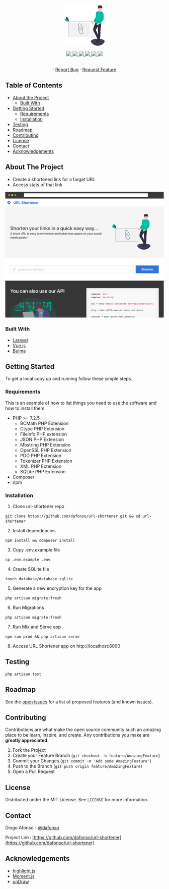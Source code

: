 <!-- PROJECT LOGO -->
<br />
<p align="center">
  <a href="https://github.com/dafonso/url-shortener">
    <img src="public/img/undraw_link_shortener_mvf6.svg" alt="Logo" width="128" height="128">
  </a>
</p>
<p align="center">
  <a href="https://github.com/dafonso/url-shortener/actions?query=workflow%3ALaravel">
      <img src="https://img.shields.io/github/workflow/status/dafonso/url-shortener/Laravel">
  </a>
  <a href="https://github.com/dafonso/url-shortener/graphs/contributors">
      <img src="https://img.shields.io/github/contributors/dafonso/url-shortener.svg">
  </a>
  <a href="https://github.com/dafonso/url-shortener/network/members">
      <img src="https://img.shields.io/github/forks/dafonso/url-shortener.svg">
  </a>
  <a href="https://github.com/dafonso/url-shortener/stargazers">
      <img src="https://img.shields.io/github/stars/dafonso/url-shortener.svg">
  </a>
  <a href="https://github.com/dafonso/url-shortener/issues">
      <img src="https://img.shields.io/github/issues/dafonso/url-shortener.svg">
  </a>
  <a href="https://github.com/dafonso/url-shortener/blob/master/LICENSE.txt">
      <img src="https://img.shields.io/github/license/dafonso/url-shortener.svg">
  </a>
</p>
<p align="center"
  A simple URL shortener app done as a code challenge. 
  <br />
  <br />
  · <a href="//github.com/dafonso/url-shortener/issues">Report Bug</a>
  · <a href="//github.com/dafonso/url-shortener/issues">Request Feature</a> 
</p>



<!-- TABLE OF CONTENTS -->
## Table of Contents

* [About the Project](#about-the-project)
  * [Built With](#built-with)
* [Getting Started](#getting-started)
  * [Requirements](#requirements)
  * [Installation](#installation)
* [Testing](#testing)
* [Roadmap](#roadmap)
* [Contributing](#contributing)
* [License](#license)
* [Contact](#contact)
* [Acknowledgements](#acknowledgements)



<!-- ABOUT THE PROJECT -->
## About The Project
* Create a shortened link for a target URL
* Access stats of that link

<p align="center">
    <img alt="URL Shortener screenshot" src="public/img/screenshot01.png" alt="Logo" width="512">
</p>


### Built With

* [Laravel](https://laravel.com/)
* [Vue.js](https://vuejs.org/)
* [Bulma](https://bulma.io/)



<!-- GETTING STARTED -->
## Getting Started

To get a local copy up and running follow these simple steps.

### Requirements

This is an example of how to list things you need to use the software and how to install them.
* PHP >= 7.2.5
   * BCMath PHP Extension
   * Ctype PHP Extension
   * Fileinfo PHP extension
   * JSON PHP Extension
   * Mbstring PHP Extension
   * OpenSSL PHP Extension
   * PDO PHP Extension
   * Tokenizer PHP Extension
   * XML PHP Extension
   * SQLite PHP Extension
* Composer
* npm

### Installation
 
1. Clone url-shortener repo
```shell script
git clone https://github.com/dafonso/url-shortener.git && cd url-shortener
```
2. Install dependencies
```shell script
npm install && composer install
```
3. Copy .env.example file
```shell script
cp .env.example .env
```
4. Create SQLite file
```shell script
touch database/database.sqlite
```
5. Generate a new encryption key for the app
```shell script
php artisan migrate:fresh
```
6. Run Migrations
```shell script
php artisan migrate:fresh
```
7. Run Mix and Serve app
```shell script
npm run prod && php artisan serve
```
8. Access URL Shortener app on http://localhost:8000

## Testing

```shell script
php artisan test
```

<!-- ROADMAP -->
## Roadmap

See the [open issues](https://github.com/dafonso/url-shortener/issues) for a list of proposed features (and known issues).



<!-- CONTRIBUTING -->
## Contributing

Contributions are what make the open source community such an amazing place to be learn, inspire, and create. Any contributions you make are **greatly appreciated**.

1. Fork the Project
2. Create your Feature Branch (`git checkout -b feature/AmazingFeature`)
3. Commit your Changes (`git commit -m 'Add some AmazingFeature'`)
4. Push to the Branch (`git push origin feature/AmazingFeature`)
5. Open a Pull Request

<!-- LICENSE -->
## License

Distributed under the MIT License. See `LICENSE` for more information.


<!-- CONTACT -->
## Contact

Diogo Afonso - [@dafonso](https://twitter.com/dafonso) 

Project Link: [https://github.com/dafonso/url-shortener](https://github.com/dafonso/url-shortener)

<!-- ACKNOWLEDGEMENTS -->
## Acknowledgements

* [highlight.js](https://highlightjs.org/)
* [Moment.js ](https://momentjs.com/)
* [unDraw](https://undraw.co/)


<!-- MARKDOWN LINKS & IMAGES -->
[contributors-shield]: https://img.shields.io/github/contributors/dafonso/url-shortener.svg
[contributors-url]: https://github.com/dafonso/url-shortener/graphs/contributors
[forks-shield]: https://img.shields.io/github/forks/dafonso/url-shortener.svg?style=flat-square
[forks-url]: https://github.com/dafonso/url-shortener/network/members
[stars-shield]: https://img.shields.io/github/stars/dafonso/url-shortener.svg?style=flat-square
[stars-url]: https://github.com/dafonso/url-shortener/stargazers
[issues-shield]: https://img.shields.io/github/issues/dafonso/url-shortener.svg?style=flat-square
[issues-url]: https://github.com/dafonso/url-shortener/issues
[license-shield]: https://img.shields.io/github/license/dafonso/url-shortener.svg?style=flat-square
[license-url]: https://github.com/dafonso/url-shortener/blob/master/LICENSE.txt
[product-screenshot]: public/img/screenshot01.png
[build-shield]: https://img.shields.io/github/workflow/status/dafonso/url-shortener/Laravel
[build-url]: https://github.com/dafonso/url-shortener/actions?query=workflow%3ALaravel
